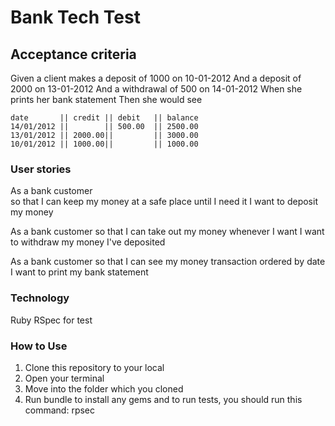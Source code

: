 # Bank Tech Test

## Acceptance criteria
Given a client makes a deposit of 1000 on 10-01-2012 And a deposit of 2000 on 13-01-2012 And a withdrawal of 500 on 14-01-2012 When she prints her bank statement Then she would see

```
date       || credit || debit   || balance
14/01/2012 ||        || 500.00  || 2500.00
13/01/2012 || 2000.00||         || 3000.00
10/01/2012 || 1000.00||         || 1000.00
```

### User stories

As a bank customer  
so that I can keep my money at a safe place until I need it
I want to deposit my money

As a bank customer
so that I can take out my money whenever I want
I want to withdraw my money I've deposited

As a bank customer
so that I can see my money transaction ordered by date
I want to print my bank statement

### Technology

Ruby
RSpec for test

### How to Use

1. Clone this repository to your local
2. Open your terminal
3. Move into the folder which you cloned
4. Run bundle to install any gems and to run tests, you should run this command: rpsec